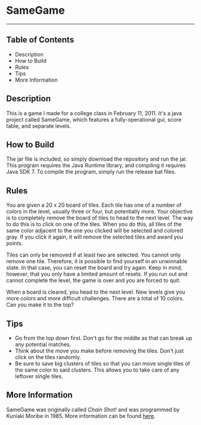 # SameGame
---
## Table of Contents

- Description
- How to Build
- Rules
- Tips
- More Information

## Description
This is a game I made for a college class in February 11, 2011. It's a java project called SameGame, which features a fully-operational gui, score table, and separate levels.

## How to Build

The jar file is included, so simply download the repository and run the jar. This program requires the Java Runtime library, and compiling it requires Java SDK 7. To compile the program, simply run the release bat files.

## Rules

You are given a 20 x 20 board of tiles. Each tile has one of a number of colors in the level, usually three or four, but potentially more. Your objective is to completely remove the board of tiles to head to the next level. The way to do this is to click on one of the tiles. When you do this, all tiles of the same color adjacent to the one you clicked will be selected and colored gray. If you click it again, it will remove the selected tiles and award you points.

Tiles can only be removed if at least two are selected. You cannot only remove one tile. Therefore, it is possible to find yourself in an unwinnable state. In that case, you can reset the board and try again. Keep in mind, however, that you only have a limited amount of resets. If you run out and cannot complete the level, the game is over and you are forced to quit.

When a board is cleared, you head to the next level. New levels give you more colors and more difficult challenges. There are a total of 10 colors. Can you make it to the top?

## Tips

- Go from the top down first. Don't go for the middle as that can break up any potential matches.
- Think about the move you make before removing the tiles. Don't just click on the tiles randomly.
- Be sure to save big clusters of tiles so that you can move single tiles of the same color to said clusters. This allows you to take care of any leftover single tiles.

## More Information

SameGame was originally called *Chain Shot!* and was programmed by Kuniaki Moribe in 1985. More information can be found [here](https://en.wikipedia.org/wiki/SameGame).

